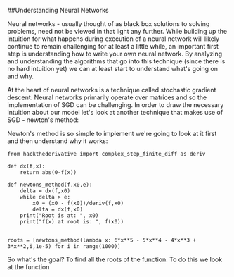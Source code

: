 ##Understanding Neural Networks

Neural networks - usually thought of as black box solutions to solving problems, need not be viewed in that light any further.  While building up the intuition for what happens during execution of a neural network will likely continue to remain challenging for at least a little while, an important first step is understanding how to write your own neural network.  By analyzing and understanding the algorithms that go into this technique (since there is no hard intuition yet) we can at least start to understand what's going on and why.

At the heart of neural networks is a technique called stochastic gradient descent.  Neural networks primarily operate over matrices and so the implementation of SGD can be challenging.  In order to draw the necessary intuition about our model let's look at another technique that makes use of SGD - newton's method:

Newton's method is so simple to implement we're going to look at it first and then understand why it works:

```
from hackthederivative import complex_step_finite_diff as deriv

def dx(f,x):
    return abs(0-f(x))

def newtons_method(f,x0,e):
    delta = dx(f,x0)
    while delta > e:
        x0 = (x0 - f(x0))/deriv(f,x0)
        delta = dx(f,x0)
    print("Root is at: ", x0)
    print("f(x) at root is: ", f(x0))


roots = [newtons_method(lambda x: 6*x**5 - 5*x**4 - 4*x**3 + 3*x**2,i,1e-5) for i in range(1000)]
```

So what's the goal?  To find all the roots of the function.  To do this we look at the function 